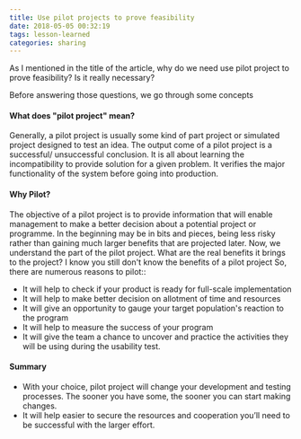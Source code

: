 ```yaml
---
title: Use pilot projects to prove feasibility
date: 2018-05-05 00:32:19
tags: lesson-learned
categories: sharing
---
```


As I mentioned in the title of the article, why do we need use pilot project to prove feasibility? Is it really necessary?

Before answering those questions, we go through some concepts

#### What does "pilot project" mean?
Generally, a pilot project is usually some kind of part project or simulated project designed to test an idea. 
The output come of a pilot project is a successful/ unsuccessful conclusion.
It is all about learning the incompatibility to provide solution for a given problem. 
It verifies the major functionality of the system before going into production.
<!-- This testing is done exactly between the UAT and Production.
Pilot Testing helps in early detection of bugs in the System.
Pilot testing will answer the question like, whether the product or service have a potential market. -->

#### Why Pilot?
The objective of a pilot project is to provide information that will enable management to make a better decision about a potential project or programme. 
In the beginning may be in bits and pieces, being less risky rather than gaining much larger benefits that are projected later.
Now, we understand the part of the pilot project. What are the real benefits it brings to the project? I know you still don't know the benefits of a pilot project
So, there are numerous reasons to pilot::
- It will help to check if your product is ready for full-scale implementation
- It will help to make better decision on allotment of time and resources
- It will give an opportunity to gauge your target population's reaction to the program
- It will help to measure the success of your program
- It will give the team a chance to uncover and practice the activities they will be using during the usability test.

#### Summary
<!-- - To be sure, we need to validate our approach, confirm that why I am choosing a tool, language, cost and most importantly the ROI. -->
<!-- - This testing is done exactly between the UAT and Production.  -->
- With your choice, pilot project will change your development and testing processes. The sooner you have some, the sooner you can start making changes. 
- It will help easier to secure the resources and cooperation you’ll need to be successful with the larger effort.
